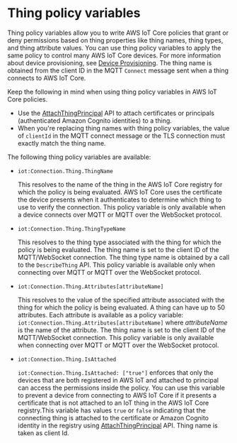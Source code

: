 # Thing policy variables<a name="thing-policy-variables"></a>

Thing policy variables allow you to write AWS IoT Core policies that grant or deny permissions based on thing properties like thing names, thing types, and thing attribute values\. You can use thing policy variables to apply the same policy to control many AWS IoT Core devices\. For more information about device provisioning, see [Device Provisioning](iot-provision.html)\. The thing name is obtained from the client ID in the MQTT `Connect` message sent when a thing connects to AWS IoT Core\.

Keep the following in mind when using thing policy variables in AWS IoT Core policies\.
+ Use the [AttachThingPrincipal](https://docs.aws.amazon.com/iot/latest/apireference/API_AttachThingPrincipal.html) API to attach certificates or principals \(authenticated Amazon Cognito identities\) to a thing\.
+ When you're replacing thing names with thing policy variables, the value of `clientId` in the MQTT connect message or the TLS connection must exactly match the thing name\.

The following thing policy variables are available:
+ `iot:Connection.Thing.ThingName`

  This resolves to the name of the thing in the AWS IoT Core registry for which the policy is being evaluated\. AWS IoT Core uses the certificate the device presents when it authenticates to determine which thing to use to verify the connection\. This policy variable is only available when a device connects over MQTT or MQTT over the WebSocket protocol\.
+ `iot:Connection.Thing.ThingTypeName`

  This resolves to the thing type associated with the thing for which the policy is being evaluated\. The thing name is set to the client ID of the MQTT/WebSocket connection\. The thing type name is obtained by a call to the `DescribeThing` API\. This policy variable is available only when connecting over MQTT or MQTT over the WebSocket protocol\.
+ `iot:Connection.Thing.Attributes[attributeName]`

  This resolves to the value of the specified attribute associated with the thing for which the policy is being evaluated\. A thing can have up to 50 attributes\. Each attribute is available as a policy variable: `iot:Connection.Thing.Attributes[attributeName]` where *attributeName* is the name of the attribute\. The thing name is set to the client ID of the MQTT/WebSocket connection\. This policy variable is only available when connecting over MQTT or MQTT over the WebSocket protocol\.
+ `iot:Connection.Thing.IsAttached`

  `iot:Connection.Thing.IsAttached: ["true"]` enforces that only the devices that are both registered in AWS IoT and attached to principal can access the permissions inside the policy\. You can use this variable to prevent a device from connecting to AWS IoT Core if it presents a certificate that is not attached to an IoT thing in the AWS IoT Core registry\.This variable has values `true` or `false` indicating that the connecting thing is attached to the certificate or Amazon Cognito identity in the registry using [AttachThingPrincipal](https://docs.aws.amazon.com/iot/latest/apireference/API_AttachThingPrincipal.html) API\. Thing name is taken as client Id\. 